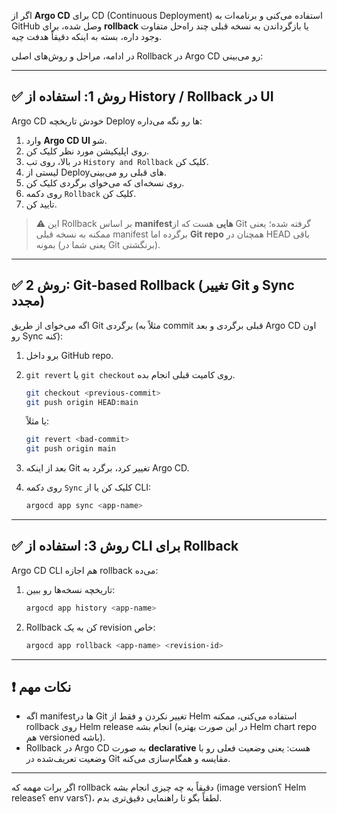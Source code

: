 اگر از **Argo CD** برای CD (Continuous Deployment) استفاده می‌کنی و برنامه‌ات به GitHub وصل شده، برای **rollback** یا بازگرداندن به نسخه قبلی چند راه‌حل متفاوت وجود داره، بسته به اینکه دقیقاً هدفت چیه.

در ادامه، مراحل و روش‌های اصلی Rollback در Argo CD رو می‌بینی:

---

## ✅ روش 1: استفاده از History / Rollback در UI

Argo CD خودش تاریخچه Deploy ها رو نگه می‌داره:

1. وارد **Argo CD UI** شو.
2. روی اپلیکیشن مورد نظر کلیک کن.
3. در بالا، روی تب `History and Rollback` کلیک کن.
4. لیستی از Deployهای قبلی رو می‌بینی.
5. روی نسخه‌ای که می‌خوای برگردی کلیک کن.
6. روی دکمه `Rollback` کلیک کن.
7. تایید کن.

> ⚠️ این Rollback بر اساس **manifestهایی** هست که از Git گرفته شده؛ یعنی ممکنه به نسخه قبلی manifest برگرده اما **Git repo** همچنان در HEAD باقی بمونه (یعنی شما در Git برنگشتی).

---

## ✅ روش 2: Git-based Rollback (تغییر Git و Sync مجدد)

اگه می‌خوای از طریق Git برگردی (مثلاً به commit قبلی برگردی و بعد Argo CD اون رو Sync کنه):

1. برو داخل GitHub repo.
2. `git revert` یا `git checkout` روی کامیت قبلی انجام بده.

   ```bash
   git checkout <previous-commit>
   git push origin HEAD:main
   ```

   یا مثلاً:

   ```bash
   git revert <bad-commit>
   git push origin main
   ```
3. بعد از اینکه Git تغییر کرد، برگرد به Argo CD.
4. روی دکمه `Sync` کلیک کن یا از CLI:

   ```bash
   argocd app sync <app-name>
   ```

---

## ✅ روش 3: استفاده از CLI برای Rollback

Argo CD CLI هم اجازه rollback می‌ده:

1. تاریخچه نسخه‌ها رو ببین:

   ```bash
   argocd app history <app-name>
   ```

2. Rollback کن به یک revision خاص:

   ```bash
   argocd app rollback <app-name> <revision-id>
   ```

---

## ❗ نکات مهم

* اگه manifestها در Git تغییر نکردن و فقط از Helm استفاده می‌کنی، ممکنه rollback روی Helm release انجام بشه (در این صورت بهتره Helm chart repo هم versioned باشه).
* Rollback در Argo CD به صورت **declarative** هست: یعنی وضعیت فعلی رو با وضعیت تعریف‌شده در Git مقایسه و همگام‌سازی می‌کنه.

---

اگر برات مهمه که rollback دقیقاً به چه چیزی انجام بشه (image version؟ Helm release؟ env vars؟)، لطفاً بگو تا راهنمایی دقیق‌تری بدم.
